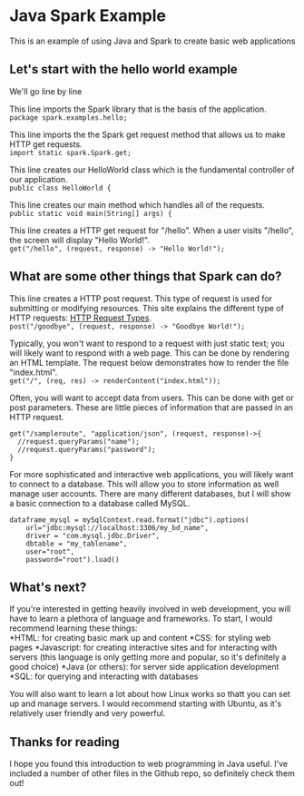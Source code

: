 # Java Spark Example
This is an example of using Java and Spark to create basic web applications

## Let's start with the hello world example
We'll go line by line

This line imports the Spark library that is the basis of the application.     
```package spark.examples.hello;```

This line imports the the Spark get request method that allows us to make HTTP get requests.     
```import static spark.Spark.get;```

This line creates our HelloWorld class which is the fundamental controller of our application.     
```public class HelloWorld {```

This line creates our main method which handles all of the requests.     
```public static void main(String[] args) {```

This line creates a HTTP get request for "/hello". When a user visits "/hello", the screen will display "Hello World!".     
```get("/hello", (request, response) -> "Hello World!");```

## What are some other things that Spark can do?
This line creates a HTTP post request. This type of request is used for submitting or modifying resources. This site explains the different type of HTTP requests: [HTTP Request Types](http://www.restapitutorial.com/lessons/httpmethods.html).          
```post("/goodbye", (request, response) -> "Goodbye World!");```

Typically, you won't want to respond to a request with just static text; you will likely want to respond with a web page. This can be done by rendering an HTML template. The request below demonstrates how to render the file "index.html".     
```get("/", (req, res) -> renderContent("index.html"));```

Often, you will want to accept data from users. This can be done with get or post parameters. These are little pieces of information that are passed in an HTTP request.
```
get("/sampleroute", "application/json", (request, response)->{
  //request.queryParams("name");
  //request.queryParams("password");
}
```

For more sophisticated and interactive web applications, you will likely want to connect to a database. This will allow you to store information as well manage user accounts. There are many different databases, but I will show a basic connection to a database called MySQL.
```
dataframe_mysql = mySqlContext.read.format("jdbc").options(
    url="jdbc:mysql://localhost:3306/my_bd_name",
    driver = "com.mysql.jdbc.Driver",
    dbtable = "my_tablename",
    user="root",
    password="root").load()
```

## What's next?
If you're interested in getting heavily involved in web development, you will have to learn a plethora of language and frameworks. To start, I would recommend learning these things:     
*HTML: for creating basic mark up and content
*CSS: for styling web pages
*Javascript: for creating interactive sites and for interacting with servers (this language is only getting more and popular, so it's definitely a good choice)
*Java (or others): for server side application development
*SQL: for querying and interacting with databases

You will also want to learn a lot about how Linux works so thatt you can set up and manage servers. I would recommend starting with Ubuntu, as it's relatively user friendly and very powerful.

## Thanks for reading
I hope you found this introduction to web programming in Java useful. I've included a number of other files in the Github repo, so definitely check them out!
